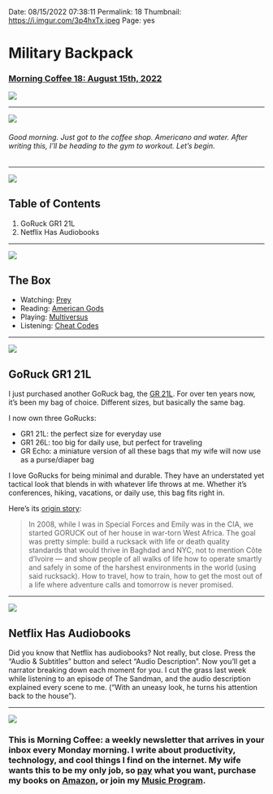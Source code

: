 
Date: 08/15/2022 07:38:11
Permalink: 18
Thumbnail: https://i.imgur.com/3p4hxTx.jpeg
Page: yes

# Military Backpack

### [Morning Coffee 18: August 15th, 2022](https://nashp.com/18)

![](https://nashp.com/_media/mc.gif)

---- 

![](https://i.imgur.com/hv5EsBq.jpg)

###### Good morning. Just got to the coffee shop. Americano and water. After writing this, I’ll be heading to the gym to workout. Let’s begin.

---- 

![](https://i.imgur.com/eO2hcg2.jpg)

## Table of Contents

1. GoRuck GR1 21L
2. Netflix Has Audiobooks

---- 

![](https://blotcdn.com/blog_7d9c6729f90a4fd68ca68a09e88009f0/_image_cache/7cf7610f-df38-435d-8654-200d185511c1.gif)

## The Box

- Watching: [Prey](https://www.hulu.com/movie/55349764-323e-4d0e-898f-a4c12c9bf615?play=false&utm_source=shared_link)
- Reading: [American Gods](https://a.co/d/gdeTLtO)
- Playing: [Multiversus](https://youtu.be/Lzq9acpsM2s)
- Listening: [Cheat Codes](https://music.apple.com/us/album/cheat-codes/1621085507)

---- 

![](https://i.imgur.com/50ew5zf.jpg)

## GoRuck GR1 21L

I just purchased another GoRuck bag, the [GR 21L](https://www.goruck.com/products/gr1?variant=32978334711908). For over ten years now, it’s been my bag of choice. Different sizes, but basically the same bag.

I now own three GoRucks:

- GR1 21L: the perfect size for everyday use
- GR1 26L: too big for daily use, but perfect for traveling
- GR Echo: a miniature version of all these bags that my wife will now use as a purse/diaper bag

I love GoRucks for being minimal and durable. They have an understated yet tactical look that blends in with whatever life throws at me. Whether it’s conferences, hiking, vacations, or daily use, this bag fits right in.

Here’s its [origin story](https://www.goruck.com/pages/about-goruck):

> In 2008, while I was in Special Forces and Emily was in the CIA, we started GORUCK out of her house in war-torn West Africa. The goal was pretty simple: build a rucksack with life or death quality standards that would thrive in Baghdad and NYC, not to mention Côte d’Ivoire — and show people of all walks of life how to operate smartly and safely in some of the harshest environments in the world (using said rucksack). How to travel, how to train, how to get the most out of a life where adventure calls and tomorrow is never promised.

---- 

![](https://i.imgur.com/2M5LBog.jpg)

## Netflix Has Audiobooks

Did you know that Netflix has audiobooks? Not really, but close. Press the “Audio & Subtitles” button and select “Audio Description”. Now you’ll get a narrator breaking down each moment for you. I cut the grass last week while listening to an episode of The Sandman, and the audio description explained every scene to me. (“With an uneasy look, he turns his attention back to the house”).

---- 

![](https://i.imgur.com/MwejBou.jpg)

### This is Morning Coffee: a weekly newsletter that arrives in your inbox every Monday morning. I write about productivity, technology, and cool things I find on the internet. My wife wants this to be my only job, so [pay](https://buy.stripe.com/fZe4jqd135LRc4U4gj) what you want, purchase my books on [Amazon](https://www.amazon.com/dp/B0CQQG3JCF?binding=paperback&ref=dbs_dp_awt_sb_pc_tpbk), or join my [Music Program](https://patreon.com/nashp).
